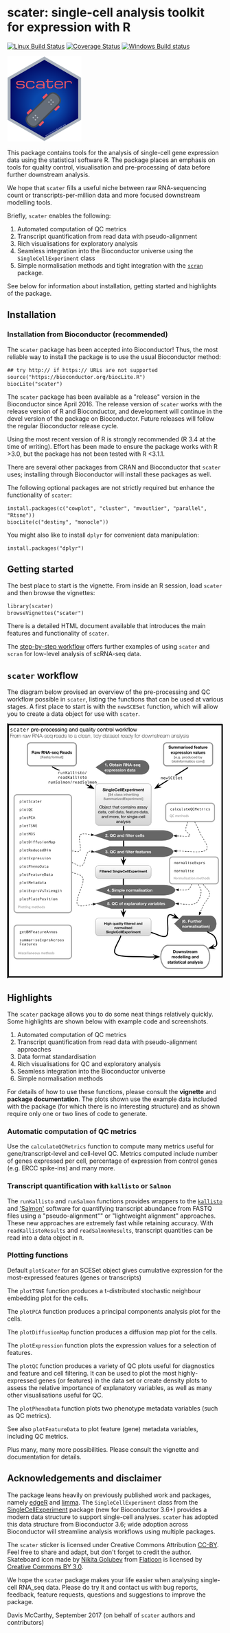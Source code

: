 # scater: single-cell analysis toolkit for expression with R

[![Linux Build Status](https://semaphoreci.com/api/v1/davismcc/scater/branches/master/badge.svg)](https://semaphoreci.com/davismcc/scater)
[![Coverage Status](https://img.shields.io/codecov/c/github/davismcc/scater/master.svg)](https://codecov.io/github/davismcc/scater?branch=master)
[![Windows Build status](https://ci.appveyor.com/api/projects/status/github/davismcc/scater?svg=true)](https://ci.appveyor.com/project/davismcc/scater)
<!--- [![Linux Build Status](https://travis-ci.org/davismcc/scater.svg?branch=master)](https://travis-ci.org/davismcc/scater) --->

<img src=inst/scater_sticker_300dpi.png height="200">

This package contains tools for the analysis of single-cell
gene expression data using the statistical software R. The package places an
emphasis on tools for quality control, visualisation and pre-processing of data
before further downstream analysis.

We hope that `scater` fills a useful niche between raw RNA-sequencing
count or transcripts-per-million data and more focused downstream
modelling tools.

Briefly, `scater` enables the following:

1. Automated computation of QC metrics
1. Transcript quantification from read data with pseudo-alignment
3. Rich visualisations for exploratory analysis
4. Seamless integration into the Bioconductor universe using the `SingleCellExperiment` class
5. Simple normalisation methods and tight integration with the [`scran`](https://bioconductor.org/packages/devel/bioc/html/scran.html) package.

See below for information about installation, getting started and highlights of the package.

## Installation

### Installation from Bioconductor (recommended)
The `scater` package has been accepted into Bioconductor!
Thus, the most reliable way to install the package is to use the usual
Bioconductor method:

```{R}
## try http:// if https:// URLs are not supported
source("https://bioconductor.org/biocLite.R")
biocLite("scater")
```

The `scater` package has been available as a "release" version in
the Bioconductor since April 2016. The release version of `scater` works with 
the release version of R and Bioconductor, and development will continue in the 
devel version of the package on Bioconductor. Future releases will follow the 
regular Bioconductor release cycle.

Using the most recent version of R is strongly recommended (R 3.4 at the time
of writing). Effort has been made to ensure the package works with R >3.0, but
the package has not been tested with R <3.1.1.

There are several other packages from CRAN and Bioconductor that `scater` uses; 
installing through Bioconductor will install these packages as well.

The following optional packages are not strictly required but enhance the 
functionality of `scater`:

```{r}
install.packages(c("cowplot", "cluster", "mvoutlier", "parallel", "Rtsne"))
biocLite(c("destiny", "monocle"))
```

You might also like to install `dplyr` for convenient data manipulation:

```{r}
install.packages("dplyr")
```


## Getting started

The best place to start is the vignette. From inside an R session, load `scater`
and then browse the vignettes:

```{r}
library(scater)
browseVignettes("scater")
```

There is a detailed HTML document available that introduces the main features
and functionality of `scater`.

The [step-by-step workflow](https://f1000research.com/articles/5-2122/v2) offers
further examples of using `scater` and `scran` for low-level analysis of 
scRNA-seq data.

## `scater` workflow

The diagram below provised an overview of the pre-processing and QC workflow possible in `scater`, listing the functions that can be used at various stages. A first place to start is with the `newSCESet` function, which will allow you to create a data object for use with `scater`.

![Diagram outlining the scater workflow](inst/scater_qc_workflow.png)


## Highlights

The `scater` package allows you to do some neat things relatively quickly. Some highlights are shown below with example code and screenshots.

1. Automated computation of QC metrics
1. Transcript quantification from read data with pseudo-alignment approaches
2. Data format standardisation
3. Rich visualisations for QC and exploratory analysis
4. Seamless integration into the Bioconductor universe
5. Simple normalisation methods

For details of how to use these functions, please consult the **vignette** and **package documentation**.  The plots shown use the example data included with the package (for which there is no interesting structure) and as shown require only one or two lines of code to generate.

### Automatic computation of QC metrics

Use the `calculateQCMetrics` function to compute many metrics useful for gene/transcript-level and cell-level QC. Metrics computed include number of genes expressed per cell, percentage of expression from control genes (e.g. ERCC spike-ins) and many more.

### Transcript quantification with `kallisto` or `Salmon`

The `runKallisto` and `runSalmon` functions provides wrappers to the [`kallisto`](http://pachterlab.github.io/kallisto) and ['Salmon'](https://combine-lab.github.io/salmon/) software for quantifying transcript abundance from FASTQ files using a "pseudo-alignment"" or "lightweight alignment" approaches. These new approaches are extremely fast while retaining accuracy. With `readKallistoResults` and `readSalmonResults`, transcript quantities can be read into a data object in `R`.

### Plotting functions

Default `plotScater` for an SCESet object gives cumulative expression for the
most-expressed features (genes or transcripts)

The `plotTSNE` function produces a t-distributed stochastic neighbour embedding
plot for the cells.

The `plotPCA` function produces a principal components analysis plot for the
cells.

The `plotDiffusionMap` function produces a diffusion map plot for the cells.

The `plotExpression` function plots the expression values for a selection of
features.

The `plotQC` function produces a variety of QC plots useful for diagnostics and
feature and cell filtering. It can be used to plot the most highly-expressed
genes (or features) in the data set or create density plots to assess the
relative importance of explanatory variables, as well as many other
visualisations useful for QC.

The `plotPhenoData` function plots two phenotype metadata variables (such as QC
metrics).

See also `plotFeatureData` to plot feature (gene) metadata variables, including QC metrics.

Plus many, many more possibilities. Please consult the vignette and documentation for details.

## Acknowledgements and disclaimer

The package leans heavily on previously published work and packages, namely
[edgeR](http://bioconductor.org/packages/release/bioc/html/edgeR.html) and
[limma](http://bioconductor.org/packages/release/bioc/html/limma.html). The
`SingleCellExperiment` class from the [SingleCellExperiment](http://www.bioconductor.org/packages/release/bioc/html/SingleCellExperiment.html)
package (new for Bioconductor 3.6+) provides a modern data 
structure to support single-cell analyses. `scater` has adopted this data 
structure from Bioconductor 3.6; wide adoption across Bioconductor will 
streamline analysis workflows using multiple packages.

The `scater` sticker is licensed under Creative Commons Attribution
[CC-BY](https://creativecommons.org/licenses/by/2.0/). Feel free to
share and adapt, but don't forget to credit the author. Skateboard icon made by 
[Nikita Golubev](http://www.flaticon.com/authors/nikita-golubev) from 
[Flaticon](http://www.flaticon.com) is licensed by [Creative Commons BY 3.0](http://creativecommons.org/licenses/by/3.0/).

We hope the `scater` package makes your life easier when analysing single-cell 
RNA_seq data. Please do try it and contact us with bug reports, feedback, feature
requests, questions and suggestions to improve the package.

Davis McCarthy, September 2017
(on behalf of `scater` authors and contributors)
